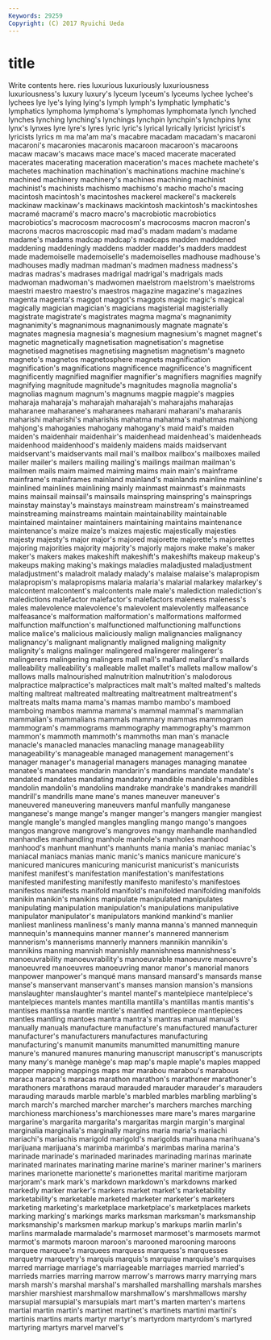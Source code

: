 ```yaml
---
Keywords: 29259 
Copyright: (C) 2017 Ryuichi Ueda
---
```


# title

Write contents here.
ries luxurious luxuriously
luxuriousness luxuriousness's luxury luxury's lyceum lyceum's lyceums lychee lychee's lychees
lye lye's lying lying's lymph lymph's lymphatic lymphatic's lymphatics lymphoma
lymphoma's lymphomas lymphomata lynch lynched lynches lynching lynching's lynchings lynchpin
lynchpin's lynchpins lynx lynx's lynxes lyre lyre's lyres lyric lyric's
lyrical lyrically lyricist lyricist's lyricists lyrics m ma ma'am ma's
macabre macadam macadam's macaroni macaroni's macaronies macaronis macaroon macaroon's macaroons
macaw macaw's macaws mace mace's maced macerate macerated macerates macerating
maceration maceration's maces machete machete's machetes machination machination's machinations machine
machine's machined machinery machinery's machines machining machinist machinist's machinists machismo
machismo's macho macho's macing macintosh macintosh's macintoshes mackerel mackerel's mackerels
mackinaw mackinaw's mackinaws mackintosh mackintosh's mackintoshes macramé macramé's macro macro's
macrobiotic macrobiotics macrobiotics's macrocosm macrocosm's macrocosms macron macron's macrons macros
macroscopic mad mad's madam madam's madame madame's madams madcap madcap's
madcaps madden maddened maddening maddeningly maddens madder madder's madders maddest
made mademoiselle mademoiselle's mademoiselles madhouse madhouse's madhouses madly madman madman's
madmen madness madness's madras madras's madrases madrigal madrigal's madrigals mads
madwoman madwoman's madwomen maelstrom maelstrom's maelstroms maestri maestro maestro's maestros
magazine magazine's magazines magenta magenta's maggot maggot's maggots magic magic's
magical magically magician magician's magicians magisterial magisterially magistrate magistrate's magistrates
magma magma's magnanimity magnanimity's magnanimous magnanimously magnate magnate's magnates magnesia
magnesia's magnesium magnesium's magnet magnet's magnetic magnetically magnetisation magnetisation's magnetise
magnetised magnetises magnetising magnetism magnetism's magneto magneto's magnetos magnetosphere magnets
magnification magnification's magnifications magnificence magnificence's magnificent magnificently magnified magnifier magnifier's
magnifiers magnifies magnify magnifying magnitude magnitude's magnitudes magnolia magnolia's magnolias
magnum magnum's magnums magpie magpie's magpies maharaja maharaja's maharajah maharajah's
maharajahs maharajas maharanee maharanee's maharanees maharani maharani's maharanis maharishi maharishi's
maharishis mahatma mahatma's mahatmas mahjong mahjong's mahoganies mahogany mahogany's maid
maid's maiden maiden's maidenhair maidenhair's maidenhead maidenhead's maidenheads maidenhood maidenhood's
maidenly maidens maids maidservant maidservant's maidservants mail mail's mailbox mailbox's
mailboxes mailed mailer mailer's mailers mailing mailing's mailings mailman mailman's
mailmen mails maim maimed maiming maims main main's mainframe mainframe's
mainframes mainland mainland's mainlands mainline mainline's mainlined mainlines mainlining mainly
mainmast mainmast's mainmasts mains mainsail mainsail's mainsails mainspring mainspring's mainsprings
mainstay mainstay's mainstays mainstream mainstream's mainstreamed mainstreaming mainstreams maintain maintainability
maintainable maintained maintainer maintainers maintaining maintains maintenance maintenance's maize maize's
maizes majestic majestically majesties majesty majesty's major major's majored majorette
majorette's majorettes majoring majorities majority majority's majorly majors make make's
maker maker's makers makes makeshift makeshift's makeshifts makeup makeup's makeups
making making's makings maladies maladjusted maladjustment maladjustment's maladroit malady malady's
malaise malaise's malapropism malapropism's malapropisms malaria malaria's malarial malarkey malarkey's
malcontent malcontent's malcontents male male's malediction malediction's maledictions malefactor malefactor's
malefactors maleness maleness's males malevolence malevolence's malevolent malevolently malfeasance malfeasance's
malformation malformation's malformations malformed malfunction malfunction's malfunctioned malfunctioning malfunctions malice
malice's malicious maliciously malign malignancies malignancy malignancy's malignant malignantly maligned
maligning malignity malignity's maligns malinger malingered malingerer malingerer's malingerers malingering
malingers mall mall's mallard mallard's mallards malleability malleability's malleable mallet
mallet's mallets mallow mallow's mallows malls malnourished malnutrition malnutrition's malodorous
malpractice malpractice's malpractices malt malt's malted malted's malteds malting maltreat
maltreated maltreating maltreatment maltreatment's maltreats malts mama mama's mamas mambo
mambo's mamboed mamboing mambos mamma mamma's mammal mammal's mammalian mammalian's
mammalians mammals mammary mammas mammogram mammogram's mammograms mammography mammography's mammon
mammon's mammoth mammoth's mammoths man man's manacle manacle's manacled manacles
manacling manage manageability manageability's manageable managed management management's manager manager's
managerial managers manages managing manatee manatee's manatees mandarin mandarin's mandarins
mandate mandate's mandated mandates mandating mandatory mandible mandible's mandibles mandolin
mandolin's mandolins mandrake mandrake's mandrakes mandrill mandrill's mandrills mane mane's
manes maneuver maneuver's maneuvered maneuvering maneuvers manful manfully manganese manganese's
mange mange's manger manger's mangers mangier mangiest mangle mangle's mangled
mangles mangling mango mango's mangoes mangos mangrove mangrove's mangroves mangy
manhandle manhandled manhandles manhandling manhole manhole's manholes manhood manhood's manhunt
manhunt's manhunts mania mania's maniac maniac's maniacal maniacs manias manic
manic's manics manicure manicure's manicured manicures manicuring manicurist manicurist's manicurists
manifest manifest's manifestation manifestation's manifestations manifested manifesting manifestly manifesto manifesto's
manifestoes manifestos manifests manifold manifold's manifolded manifolding manifolds manikin manikin's
manikins manipulate manipulated manipulates manipulating manipulation manipulation's manipulations manipulative manipulator
manipulator's manipulators mankind mankind's manlier manliest manliness manliness's manly manna
manna's manned mannequin mannequin's mannequins manner manner's mannered mannerism mannerism's
mannerisms mannerly manners mannikin mannikin's mannikins manning mannish mannishly mannishness
mannishness's manoeuvrability manoeuvrability's manoeuvrable manoeuvre manoeuvre's manoeuvred manoeuvres manoeuvring manor
manor's manorial manors manpower manpower's manqué mans mansard mansard's mansards
manse manse's manservant manservant's manses mansion mansion's mansions manslaughter manslaughter's
mantel mantel's mantelpiece mantelpiece's mantelpieces mantels mantes mantilla mantilla's mantillas
mantis mantis's mantises mantissa mantle mantle's mantled mantlepiece mantlepieces mantles
mantling mantoes mantra mantra's mantras manual manual's manually manuals manufacture
manufacture's manufactured manufacturer manufacturer's manufacturers manufactures manufacturing manufacturing's manumit manumits
manumitted manumitting manure manure's manured manures manuring manuscript manuscript's manuscripts
many many's manège manège's map map's maple maple's maples mapped
mapper mapping mappings maps mar marabou marabou's marabous maraca maraca's
maracas marathon marathon's marathoner marathoner's marathoners marathons maraud marauded marauder
marauder's marauders marauding marauds marble marble's marbled marbles marbling marbling's
march march's marched marcher marcher's marchers marches marching marchioness marchioness's
marchionesses mare mare's mares margarine margarine's margarita margarita's margaritas margin
margin's marginal marginalia marginalia's marginally margins maria maria's mariachi mariachi's
mariachis marigold marigold's marigolds marihuana marihuana's marijuana marijuana's marimba marimba's
marimbas marina marina's marinade marinade's marinaded marinades marinading marinas marinate
marinated marinates marinating marine marine's mariner mariner's mariners marines marionette
marionette's marionettes marital maritime marjoram marjoram's mark mark's markdown markdown's
markdowns marked markedly marker marker's markers market market's marketability marketability's
marketable marketed marketer marketer's marketers marketing marketing's marketplace marketplace's marketplaces
markets marking marking's markings marks marksman marksman's marksmanship marksmanship's marksmen
markup markup's markups marlin marlin's marlins marmalade marmalade's marmoset marmoset's
marmosets marmot marmot's marmots maroon maroon's marooned marooning maroons marquee
marquee's marquees marquess marquess's marquesses marquetry marquetry's marquis marquis's marquise
marquise's marquises marred marriage marriage's marriageable marriages married married's marrieds
marries marring marrow marrow's marrows marry marrying mars marsh marsh's
marshal marshal's marshalled marshalling marshals marshes marshier marshiest marshmallow marshmallow's
marshmallows marshy marsupial marsupial's marsupials mart mart's marten marten's martens
martial martin martin's martinet martinet's martinets martini martini's martinis martins
marts martyr martyr's martyrdom martyrdom's martyred martyring martyrs marvel marvel's
